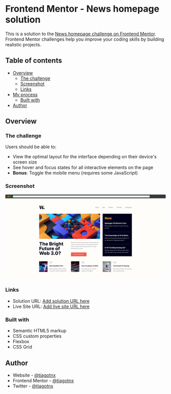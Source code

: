 # Frontend Mentor - News homepage solution

This is a solution to the [News homepage challenge on Frontend Mentor](https://www.frontendmentor.io/challenges/news-homepage-H6SWTa1MFl). Frontend Mentor challenges help you improve your coding skills by building realistic projects.

## Table of contents

-   [Overview](#overview)
    -   [The challenge](#the-challenge)
    -   [Screenshot](#screenshot)
    -   [Links](#links)
-   [My process](#my-process)
    -   [Built with](#built-with)
-   [Author](#author)

## Overview

### The challenge

Users should be able to:

-   View the optimal layout for the interface depending on their device's screen size
-   See hover and focus states for all interactive elements on the page
-   **Bonus**: Toggle the mobile menu (requires some JavaScript)

### Screenshot

![](./screenshot.png)

### Links

-   Solution URL: [Add solution URL here](https://www.frontendmentor.io/solutions/news-homepage-Gg08SKpvdy)
-   Live Site URL: [Add live site URL here](https://6392070c98725800a65324f2--stirring-raindrop-c8d55a.netlify.app/)

### Built with

-   Semantic HTML5 markup
-   CSS custom properties
-   Flexbox
-   CSS Grid

## Author

-   Website - [@tiagotnx](https://github.com/TiagoTNX)
-   Frontend Mentor - [@tiagotnx](https://www.frontendmentor.io/profile/tiagotnx)
-   Twitter - [@tiagotnx](https://www.twitter.com/tiagotnx)
